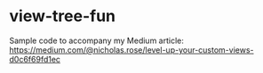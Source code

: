 # view-tree-fun

Sample code to accompany my Medium article: https://medium.com/@nicholas.rose/level-up-your-custom-views-d0c6f69fd1ec
